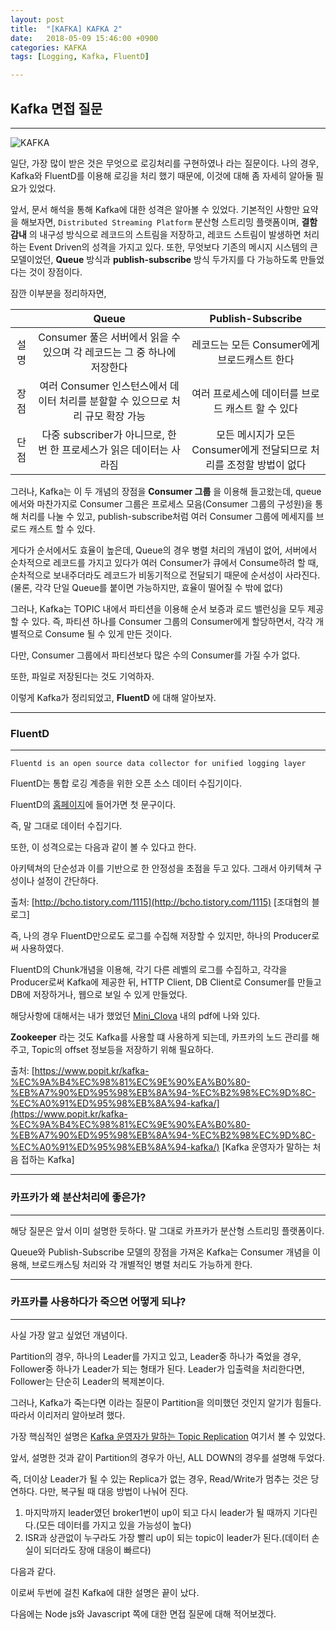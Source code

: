 ```yaml
---
layout: post
title:  "[KAFKA] KAFKA 2"
date:   2018-05-09 15:46:00 +0900
categories: KAFKA
tags: [Logging, Kafka, FluentD]

---
```


## Kafka 면접 질문
---


![KAFKA](http://farm4.static.flickr.com/3101/2768292353_72361d854a_z.jpg)

일단, 가장 많이 받은 것은 무엇으로 로깅처리를 구현하였나 라는 질문이다.
나의 경우, Kafka와 FluentD를 이용해 로깅을 처리 했기 때문에, 이것에 대해 좀 자세히 알아둘 필요가 있었다.

앞서, 문서 해석을 통해 Kafka에 대한 성격은 알아볼 수 있었다. 기본적인 사항만 요약을 해보자면, `Distributed Streaming Platform` 분산형 스트리밍 플랫폼이며, **결함감내** 의 내구성 방식으로 레코드의 스트림을 저장하고, 레코드 스트림이 발생하면 처리하는 Event Driven의 성격을 가지고 있다. 또한, 무엇보다 기존의 메시지 시스템의 큰 모델이었던, **Queue** 방식과 **publish-subscribe** 방식 두가지를 다 가능하도록 만들었다는 것이 장점이다.

잠깐 이부분을 정리하자면,

|      |                                      Queue                                      |                           Publish-Subscribe                          |
|:----:|:-------------------------------------------------------------------------------:|:--------------------------------------------------------------------:|
| 설명 |     Consumer 풀은 서버에서 읽을 수 있으며 각 레코드는 그 중 하나에 저장한다     |             레코드는 모든 Consumer에게 브로드캐스트 한다             |
| 장점 | 여러 Consumer 인스턴스에서 데이터 처리를 분할할 수 있으므로 처리 규모 확장 가능 |           여러 프로세스에 데이터를 브로드 캐스트 할 수 있다          |
| 단점 |       다중 subscriber가 아니므로, 한번 한 프로세스가 읽은 데이터는 사라짐       | 모든 메시지가 모든 Consumer에게 전달되므로 처리를 조정할 방법이 없다 |


그러나, Kafka는 이 두 개념의 장점을 **Consumer 그룹** 을 이용해 들고왔는데, queue에서와 마찬가지로 Consumer 그룹은 프로세스 모음(Consumer 그룹의 구성원)을 통해 처리를 나눌 수 있고, publish-subscribe처럼 여러 Consumer 그룹에 메세지를 브로드 캐스트 할 수 있다.

게다가 순서에서도 효율이 높은데, Queue의 경우 병렬 처리의 개념이 없어, 서버에서 순차적으로 레코드를 가지고 있다가 여러 Consumer가 큐에서 Consume하려 할 때, 순차적으로 보내주더라도 레코드가 비동기적으로 전달되기 때문에 순서성이 사라진다. (물론, 각각 단일 Queue를 붙이면 가능하지만, 효율이 떨어질 수 밖에 없다)

그러나, Kafka는 TOPIC 내에서 파티션을 이용해 순서 보증과 로드 밸런싱을 모두 제공 할 수 있다.
즉, 파티션 하나를 Consumer 그룹의 Consumer에게 할당하면서, 각각 개별적으로 Consume 될 수 있게 만든 것이다.

다만, Consumer 그룹에서 파티션보다 많은 수의 Consumer를 가질 수가 없다.


또한, 파일로 저장된다는 것도 기억하자.

이렇게 Kafka가 정리되었고, **FluentD** 에 대해 알아보자.

---

### FluentD

---

`Fluentd is an open source data collector for unified logging layer`

FluentD는 통합 로깅 계층을 위한 오픈 소스 데이터 수집기이다.

FluentD의 [홈페이지](https://www.fluentd.org/)에 들어가면 첫 문구이다.

즉, 말 그대로 데이터 수집기다.

또한, 이 성격으로는 다음과 같이 볼 수 있다고 한다.

아키텍쳐의 단순성과 이를 기반으로 한 안정성을 초점을 두고 있다. 그래서 아키텍쳐 구성이나 설정이 간단하다.

출처: [http://bcho.tistory.com/1115](http://bcho.tistory.com/1115) [조대협의 블로그]

즉, 나의 경우 FluentD만으로도 로그를 수집해 저장할 수 있지만, 하나의 Producer로써 사용하였다.

FluentD의 Chunk개념을 이용해, 각기 다른 레벨의 로그를 수집하고, 각각을 Producer로써 Kafka에 제공한 뒤, HTTP Client, DB Client로 Consumer를 만들고 DB에 저장하거나, 웹으로 보일 수 있게 만들었다.

해당사항에 대해서는 내가 했었던 [Mini_Clova](https://github.com/koocci/miniClova)
내의 pdf에 나와 있다.

**Zookeeper** 라는 것도 Kafka를 사용할 떄 사용하게 되는데, 카프카의 노드 관리를 해주고, Topic의 offset 정보등을 저장하기 위해 필요하다.

출처: [https://www.popit.kr/kafka-%EC%9A%B4%EC%98%81%EC%9E%90%EA%B0%80-%EB%A7%90%ED%95%98%EB%8A%94-%EC%B2%98%EC%9D%8C-%EC%A0%91%ED%95%98%EB%8A%94-kafka/](https://www.popit.kr/kafka-%EC%9A%B4%EC%98%81%EC%9E%90%EA%B0%80-%EB%A7%90%ED%95%98%EB%8A%94-%EC%B2%98%EC%9D%8C-%EC%A0%91%ED%95%98%EB%8A%94-kafka/) [Kafka 운영자가 말하는 처음 접하는 Kafka]


---

###  카프카가 왜 분산처리에 좋은가?

---

해당 질문은 앞서 이미 설명한 듯하다.
말 그대로 카프카가 분산형 스트리밍 플랫폼이다.

Queue와 Publish-Subscribe 모델의 장점을 가져온 Kafka는 Consumer 개념을 이용해, 브로드캐스팅 처리와 각 개별적인 병렬 처리도 가능하게 한다.

---

### 카프카를 사용하다가 죽으면 어떻게 되냐?

---

사실 가장 알고 싶었던 개념이다.

Partition의 경우, 하나의 Leader를 가지고 있고, Leader중 하나가 죽었을 경우, Follower중 하나가 Leader가 되는 형태가 된다.
Leader가 입출력을 처리한다면, Follower는 단순히 Leader의 복제본이다.

그러나, Kafka가 죽는다면 이라는 질문이 Partition을 의미했던 것인지 알기가 힘들다. 따라서 이리저리 알아보려 했다.

가장 핵심적인 설명은 [Kafka 운영자가 말하는 Topic Replication](https://www.popit.kr/kafka-%EC%9A%B4%EC%98%81%EC%9E%90%EA%B0%80-%EB%A7%90%ED%95%98%EB%8A%94-topic-replication/) 여기서 볼 수 있었다.

앞서, 설명한 것과 같이 Partition의 경우가 아닌, ALL DOWN의 경우를 설명해 두었다.

즉, 더이상 Leader가 될 수 있는 Replica가 없는 경우, Read/Write가 멈추는 것은 당연하다. 다만, 복구될 때 대응 방법이 나눠어 진다.

1. 마지막까지 leader였던 broker1번이 up이 되고 다시 leader가 될 때까지 기다린다.(모든 데이터를 가지고 있을 가능성이 높다)
2. ISR과 상관없이 누구라도 가장 빨리 up이 되는 topic이 leader가 된다.(데이터 손실이 되더라도 장애 대응이 빠르다)

다음과 같다.

이로써 두번에 걸친 Kafka에 대한 설명은 끝이 났다.

다음에는 Node js와 Javascript 쪽에 대한 면접 질문에 대해 적어보겠다.
